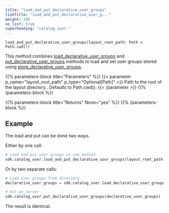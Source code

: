 ```yaml
---
title: "load_and_put_declarative_user_groups"
linkTitle: "load_and_put_declarative_user_g..."
weight: 180
no_list: true
superheading: "catalog_user."
---
```




``load_and_put_declarative_user_groups(layout_root_path: Path = Path.cwd())``

This method combines [load_declarative_user_groups](../load_declarative_user_groups/) and [put_declarative_user_groups](../put_declarative_user_groups/) methods to load and
set user groups stored using [store_declarative_user_groups](../store_declarative_user_groups/).

{{% parameters-block  title="Parameters" %}}
{{< parameter p_name="layout_root_path" p_type="Optional[Path]" >}}
Path to the root of the layout directory.. Defaults to Path.cwd().
{{< /parameter >}}
{{% /parameters-block %}}

{{% parameters-block title="Returns" None="yes" %}}
{{% /parameters-block %}}

## Example

The load and put can be done two ways.

Either by one call:

```python
# Load and put user groups in one method
sdk.catalog_user.load_and_put_declarative_user_groups(layout_root_path = Path.cwd())
```
Or by two separate calls:

```python
# Load user groups from directory
declarative_user_groups = sdk.catalog_user.load_declarative_user_groups(layout_root_path = Path.cwd())

# Put on server
sdk.catalog_user.put_declarative_user_groups(declarative_user_groups)
```

The result is identical.
